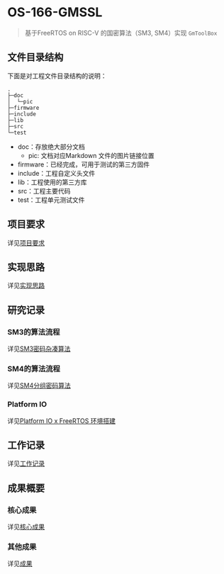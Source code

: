 # OS-166-GMSSL
> 基于FreeRTOS on RISC-V 的国密算法（SM3, SM4）实现 `GmToolBox`

## 文件目录结构

下面是对工程文件目录结构的说明：

```
.
├─doc
│  └─pic
├─firmware
├─include
├─lib
├─src
└─test
```

* doc：存放绝大部分文档
  * pic: 文档对应Markdown 文件的图片链接位置
* firmware：已经完成，可用于测试的第三方固件
* include：工程自定义头文件
* lib：工程使用的第三方库
* src：工程主要代码
* test：工程单元测试文件

## 项目要求
详见[项目要求](./doc/%E9%A1%B9%E7%9B%AE%E8%A6%81%E6%B1%82.md)

## 实现思路
详见[实现思路](./doc/%E5%AE%9E%E7%8E%B0%E6%80%9D%E8%B7%AF.md)

## 研究记录

### SM3的算法流程

详见[SM3密码杂凑算法](./doc/SM3密码杂凑算法.md)

### SM4的算法流程

详见[SM4分组密码算法](./doc/SM4分组密码算法.md)

### Platform IO
详见[Platform IO x FreeRTOS 环境搭建](./doc/Platform%20IO%20x%20FreeRTOS%20%E7%8E%AF%E5%A2%83%E6%90%AD%E5%BB%BA.md)

## 工作记录

详见[工作记录](./工作记录.md)

## 成果概要

### 核心成果

详见[核心成果](./核心成果.md)

### 其他成果

详见[成果](./成果.md)

